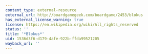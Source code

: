 ```yaml
---
content_type: external-resource
external_url: http://boardgamegeek.com/boardgame/2453/blokus
has_external_license_warning: true
license: https://en.wikipedia.org/wiki/All_rights_reserved
status: ''
title: '*Blokus*'
uid: 1536d3f6-d179-4afe-922b-ffda99521205
wayback_url: ''
---
```

